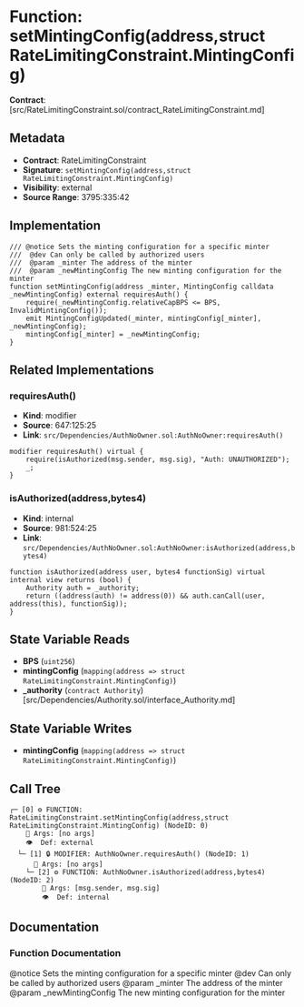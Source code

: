 # Function: setMintingConfig(address,struct RateLimitingConstraint.MintingConfig)

**Contract**: [src/RateLimitingConstraint.sol/contract_RateLimitingConstraint.md]

## Metadata

- **Contract**: RateLimitingConstraint
- **Signature**: `setMintingConfig(address,struct RateLimitingConstraint.MintingConfig)`
- **Visibility**: external
- **Source Range**: 3795:335:42

## Implementation

```solidity
/// @notice Sets the minting configuration for a specific minter
///  @dev Can only be called by authorized users
///  @param _minter The address of the minter
///  @param _newMintingConfig The new minting configuration for the minter
function setMintingConfig(address _minter, MintingConfig calldata _newMintingConfig) external requiresAuth() {
    require(_newMintingConfig.relativeCapBPS <= BPS, InvalidMintingConfig());
    emit MintingConfigUpdated(_minter, mintingConfig[_minter], _newMintingConfig);
    mintingConfig[_minter] = _newMintingConfig;
}
```

## Related Implementations

### requiresAuth()

- **Kind**: modifier
- **Source**: 647:125:25
- **Link**: `src/Dependencies/AuthNoOwner.sol:AuthNoOwner:requiresAuth()`

```solidity
modifier requiresAuth() virtual {
    require(isAuthorized(msg.sender, msg.sig), "Auth: UNAUTHORIZED");
    _;
}
```

### isAuthorized(address,bytes4)

- **Kind**: internal
- **Source**: 981:524:25
- **Link**: `src/Dependencies/AuthNoOwner.sol:AuthNoOwner:isAuthorized(address,bytes4)`

```solidity
function isAuthorized(address user, bytes4 functionSig) virtual internal view returns (bool) {
    Authority auth = _authority;
    return ((address(auth) != address(0)) && auth.canCall(user, address(this), functionSig));
}
```

## State Variable Reads

- **BPS** (`uint256`)
- **mintingConfig** (`mapping(address => struct RateLimitingConstraint.MintingConfig)`)
- **_authority** (`contract Authority`) [src/Dependencies/Authority.sol/interface_Authority.md]

## State Variable Writes

- **mintingConfig** (`mapping(address => struct RateLimitingConstraint.MintingConfig)`)

## Call Tree

```
┌─ [0] ⚙️ FUNCTION: RateLimitingConstraint.setMintingConfig(address,struct RateLimitingConstraint.MintingConfig) (NodeID: 0)
    💬 Args: [no args]
    👁️  Def: external
  └─ [1] 🔒 MODIFIER: AuthNoOwner.requiresAuth() (NodeID: 1)
      💬 Args: [no args]
    └─ [2] ⚙️ FUNCTION: AuthNoOwner.isAuthorized(address,bytes4) (NodeID: 2)
        💬 Args: [msg.sender, msg.sig]
        👁️  Def: internal
```

## Documentation

### Function Documentation

@notice Sets the minting configuration for a specific minter
 @dev Can only be called by authorized users
 @param _minter The address of the minter
 @param _newMintingConfig The new minting configuration for the minter
